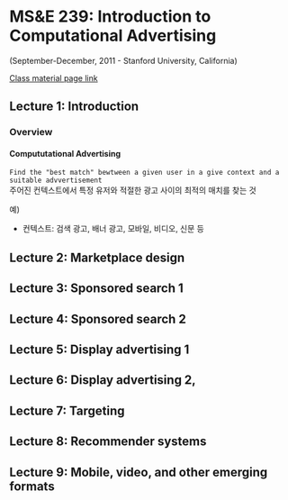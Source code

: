 # MS&E 239: Introduction to Computational Advertising 
(September-December, 2011 - Stanford University, California)

[Class material page link](https://web.stanford.edu/class/msande239/#lecture-handouts)


## Lecture 1: Introduction  


### Overview


#### Compututational Advertising 

```Find the "best match" bewtween a given user in a give context and a suitable advvertisement```  
주어진 컨텍스트에서 특정 유저와 적절한 광고 사이의 최적의 매치를 찾는 것  

예)  
- 컨텍스트: 검색 광고, 배너 광고, 모바일, 비디오, 신문 등  


#### 




## Lecture 2: Marketplace design

## Lecture 3: Sponsored search 1

## Lecture 4: Sponsored search 2

## Lecture 5: Display advertising 1

## Lecture 6: Display advertising 2,

## Lecture 7: Targeting

## Lecture 8: Recommender systems

## Lecture 9: Mobile, video, and other emerging formats
